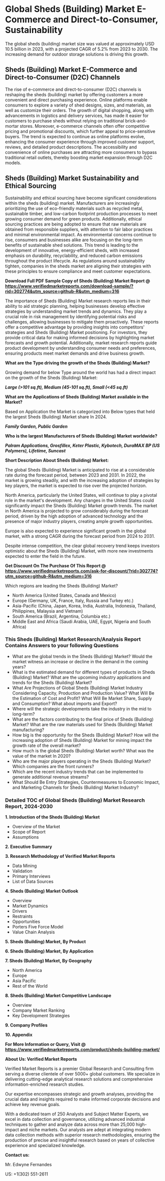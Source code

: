 <h1>Global Sheds (Building) Market E-Commerce and Direct-to-Consumer, Sustainability</h1><p class=""><p>The global sheds (building) market size was valued at approximately USD 10.5 billion in 2023, with a projected CAGR of 5.2% from 2023 to 2030. The increasing demand for outdoor storage solutions is driving this growth.</p><h2>Sheds (Building) Market E-Commerce and Direct-to-Consumer (D2C) Channels</h2><p>The rise of e-commerce and direct-to-consumer (D2C) channels is reshaping the sheds (building) market by offering customers a more convenient and direct purchasing experience. Online platforms enable consumers to explore a variety of shed designs, sizes, and materials, as well as customize their orders. The growth of digital shopping, along with advancements in logistics and delivery services, has made it easier for customers to purchase sheds without relying on traditional brick-and-mortar stores. Moreover, e-commerce channels often offer competitive pricing and promotional discounts, which further appeal to price-sensitive buyers. The trend is expected to continue as online platforms evolve, enhancing the consumer experience through improved customer support, reviews, and detailed product descriptions. The accessibility and convenience of online purchases are attracting more consumers to bypass traditional retail outlets, thereby boosting market expansion through D2C models.<h2>Sheds (Building) Market Sustainability and Ethical Sourcing</h2><p>Sustainability and ethical sourcing have become significant considerations within the sheds (building) market. Manufacturers are increasingly prioritizing the use of eco-friendly materials such as recycled metal, sustainable timber, and low-carbon footprint production processes to meet growing consumer demand for green products. Additionally, ethical sourcing practices are being adopted to ensure that raw materials are obtained from responsible suppliers, with attention to fair labor practices and minimal environmental impact. As environmental concerns continue to rise, consumers and businesses alike are focusing on the long-term benefits of sustainable shed solutions. This trend is leading to the development of innovative, energy-efficient sheds, with increased emphasis on durability, recyclability, and reduced carbon emissions throughout the product lifecycle. As regulations around sustainability tighten, companies in the sheds market are aligning their strategies with these principles to ensure compliance and meet customer expectations.</p><p class=""><strong>Download Full PDF Sample Copy of Sheds (Building) Market Report @ <a href="https://www.verifiedmarketreports.com/download-sample/?rid=302774&utm_source=github-R&utm_medium=316" target="_blank">https://www.verifiedmarketreports.com/download-sample/?rid=302774&utm_source=github-R&utm_medium=316</a></strong></p><p>The importance of&nbsp;Sheds (Building) Market research reports lies in their ability to aid strategic planning, helping businesses develop effective strategies by understanding market trends and dynamics. They play a crucial role in risk management by identifying potential risks and challenges, allowing businesses to mitigate them proactively. These reports offer a competitive advantage by providing insights into competitors' strategies and Sheds (Building) Market positioning. For investors, they provide critical data for making informed decisions by highlighting market forecasts and growth potential. Additionally, market research reports guide product development by understanding consumer needs and preferences, ensuring products meet market demands and drive business growth.</p><p><strong>What are the&nbsp;Type driving the growth of the Sheds (Building) Market?</strong></p><p id="" class="">Growing demand for below Type around the world has had a direct impact on the growth of the Sheds (Building) Market:</p><p class=""><em><strong>Large (>101 sq.ft), Medium (45-101 sq.ft), Small (<45 sq.ft)</strong></em></p><p class=""><strong>What are the&nbsp;Applications&nbsp;of Sheds (Building) Market available in the Market?</strong></p><p id="" class="">Based on Application the Market is categorized into Below types that held the largest Sheds (Building) Market share In 2024.</p><p class=""><em><strong>Family Garden, Public Garden</strong></em></p><p class=""><strong>Who is the largest Manufacturers of Sheds (Building) Market worldwide?</strong></p><p><em><strong>Palram Applications, Grosfillex, Keter Plastic, Kybotech, DuraMAX BP (US Polymers), Lifetime, Suncast</strong></em></p><p id="" class=""><strong>Short Description About Sheds (Building) Market:</strong></p><p>The global Sheds (Building) Market is anticipated to rise at a considerable rate during the forecast period, between 2023 and 2031. In 2022, the market is growing steadily, and with the increasing adoption of strategies by key players, the market is expected to rise over the projected horizon.</p><p>North America, particularly the United States, will continue to play a pivotal role in the market's development. Any changes in the United States could significantly impact the Sheds (Building) Market growth trends. The market in North America is projected to grow considerably during the forecast period, driven by the high adoption of advanced technology and the presence of major industry players, creating ample growth opportunities.</p><p>Europe is also expected to experience significant growth in the global market, with a strong CAGR during the forecast period from 2024 to 2031.</p><p>Despite intense competition, the clear global recovery trend keeps investors optimistic about the Sheds (Building) Market, with more new investments expected to enter the field in the future.</p><p id="" class=""><strong>Get Discount On The Purchase Of This Report @ <a href="https://www.verifiedmarketreports.com/ask-for-discount/?rid=302774?utm_source=github-R&utm_medium=316" target="_blank">https://www.verifiedmarketreports.com/ask-for-discount/?rid=302774?utm_source=github-R&utm_medium=316</a></strong></p><p class="">Which regions are leading the Sheds (Building) Market?</p><ul><li>North America (United States, Canada and Mexico)</li><li>Europe (Germany, UK, France, Italy, Russia and Turkey etc.)</li><li>Asia-Pacific (China, Japan, Korea, India, Australia, Indonesia, Thailand, Philippines, Malaysia and Vietnam)</li><li>South America (Brazil, Argentina, Columbia etc.)</li><li>Middle East and Africa (Saudi Arabia, UAE, Egypt, Nigeria and South Africa)</li></ul><h3 id="" class="">This Sheds (Building) Market Research/Analysis Report Contains Answers to your following Questions</h3><ul><li>What are the global trends in the Sheds (Building) Market? Would the market witness an increase or decline in the demand in the coming years?</li><li>What is the estimated demand for different types of products in Sheds (Building) Market? What are the upcoming industry applications and trends for the Sheds (Building) Market?</li><li>What Are Projections of Global Sheds (Building) Market Industry Considering Capacity, Production and Production Value? What Will Be the Estimation of Cost and Profit? What Will Be Market Share, Supply and Consumption? What about imports and Export?</li><li>Where will the strategic developments take the industry in the mid to long-term?</li><li>What are the factors contributing to the final price of Sheds (Building) Market? What are the raw materials used for Sheds (Building) Market manufacturing?</li><li>How big is the opportunity for the Sheds (Building) Market? How will the increasing adoption of Sheds (Building) Market for mining impact the growth rate of the overall market?</li><li>How much is the global Sheds (Building) Market worth? What was the value of the market In 2020?</li><li>Who are the major players operating in the Sheds (Building) Market? Which companies are the front runners?</li><li>Which are the recent industry trends that can be implemented to generate additional revenue streams?</li><li>What Should Be Entry Strategies, Countermeasures to Economic Impact, and Marketing Channels for Sheds (Building) Market Industry?</li></ul><h3 id="" class="">Detailed TOC of Global Sheds (Building) Market Research Report, 2024-2030</h3><p id="" class=""><strong>1. Introduction of the Sheds (Building) Market</strong></p><ul><li>Overview of the Market</li><li>Scope of Report</li><li>Assumptions</li></ul><p id="" class=""><strong>2. Executive Summary</strong></p><p id="" class=""><strong>3. Research Methodology of Verified Market Reports</strong></p><ul><li>Data Mining</li><li>Validation</li><li>Primary Interviews</li><li>List of Data Sources</li></ul><p id="" class=""><strong>4. Sheds (Building) Market Outlook</strong></p><ul><li>Overview</li><li>Market Dynamics</li><li>Drivers</li><li>Restraints</li><li>Opportunities</li><li>Porters Five Force Model</li><li>Value Chain Analysis</li></ul><p id="" class=""><strong>5. Sheds (Building) Market, By Product</strong></p><p id="" class=""><strong>6. Sheds (Building) Market, By Application</strong></p><p id="" class=""><strong>7. Sheds (Building) Market, By Geography</strong></p><ul><li>North America</li><li>Europe</li><li>Asia Pacific</li><li>Rest of the World</li></ul><p id="" class=""><strong>8. Sheds (Building) Market Competitive Landscape</strong></p><ul><li>Overview</li><li>Company Market Ranking</li><li>Key Development Strategies</li></ul><p id="" class=""><strong>9. Company Profiles</strong></p><p id="" class=""><strong>10. Appendix</strong></p><p id="" class=""><strong>For More Information or Query, Visit @ <a href="https://www.verifiedmarketreports.com/product/sheds-building-market/" target="_blank">https://www.verifiedmarketreports.com/product/sheds-building-market/</a></strong></p><p id="" class=""><strong>About Us: Verified Market Reports</strong></p><p id="" class="">Verified Market Reports is a premier Global Research and Consulting firm serving a diverse clientele of over 5000+ global customers. We specialize in delivering cutting-edge analytical research solutions and comprehensive information-enriched research studies.</p><p id="" class="">Our expertise encompasses strategic and growth analyses, providing the crucial data and insights required to make informed corporate decisions and achieve key revenue goals.</p><p id="" class="">With a dedicated team of 250 Analysts and Subject Matter Experts, we excel in data collection and governance, utilizing advanced industrial techniques to gather and analyze data across more than 25,000 high-impact and niche markets. Our analysts are adept at integrating modern data collection methods with superior research methodologies, ensuring the production of precise and insightful research based on years of collective experience and specialized knowledge.</p><p id="" class=""><strong>Contact us:</strong></p><p id="" class="">Mr. Edwyne Fernandes</p><p id="" class="">US: +1(302) 551-2611</p>
